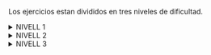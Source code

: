 Los ejercicios estan divididos en tres niveles de dificultad.

<Details>
<Summary>NIVELL 1</Summary>

Exercici 1: A partir dels documents adjunts (estructura_dades i dades_introduir), importa les dues taules. Mostra les característiques principals de l'esquema creat i explica les diferents taules i variables que existeixen. Assegura't d'incloure un diagrama que il·lustri la relació entre les diferents taules i variables.
  ![alt text](https://github.com/[username]/[reponame]/blob/[branch]/image.jpg?raw=true)



Exercici 2: Realitza la següent consulta: Has d'obtenir el nom, email i país de cada companyia, ordena les dades en funció del nom de les companyies.

```
SELECT company_name AS Nom, email, country AS Pais
FROM company
ORDER BY company_name;
```


Exercici 3: Des de la secció de màrqueting et sol·liciten que els passis un llistat dels països que estan fent compres.
SELECT DISTINCT country AS Pais
```
FROM company
LEFT JOIN transaction
ON company.id = transaction.company_id;
```


Exercici 4: Des de màrqueting també volen saber des de quants països es realitzen les compres.
```
SELECT COUNT(DISTINCT country) AS Paisos
FROM company
LEFT JOIN transaction
ON company.id = transaction.company_id;
```


Exercici 5 El teu cap identifica un error amb la companyia que té id 'b-2354'. Per tant, et sol·licita que li indiquis el país i nom de companyia d'aquest id.
```
SELECT country AS Pais, company_name AS Nom
FROM company
WHERE id = "b-2354";
```


Exercici 6 A més, el teu cap et sol·licita que indiquis quina és la companyia amb major despesa mitjana?
```
SELECT company_name AS Nom
FROM company
JOIN transaction
ON company.id = transaction.company_id
GROUP BY company_name
ORDER BY AVG(transaction.amount) DESC
LIMIT 1;
```
</Details>

<Details>
<Summary>NIVELL 2</Summary>
Exercici 1: El teu cap et sol·licita verificar si en la base de dades existeixen companyies amb identificadors (id) duplicats.*/

```
SELECT id, COUNT(*) AS Copies
FROM company
GROUP BY id
HAVING Copies > 1;
```

Exercici 2 En quin dia es van realitzar les cinc vendes més costoses? Mostra la data de la transacció i la sumatòria de la quantitat de diners.
```
SELECT DATE(timestamp) AS Data, SUM(amount) AS Sumatoria
FROM transaction
GROUP BY Data
HAVING COUNT(*) >= 5
ORDER BY Sumatoria DESC
LIMIT 1;
```


Exercici 3: En quin dia es van realitzar les cinc vendes de menor valor? Mostra la data de la transacció i la sumatòria de la quantitat de diners.
```
SELECT DATE(timestamp) AS Data, SUM(amount) AS Sumatoria
FROM transaction
GROUP BY Data
HAVING COUNT(*) >= 5
ORDER BY Sumatoria ASC
LIMIT 1;
```


Exercici 4: Quina és la mitjana de despesa per país? Presenta els resultats ordenats de major a menor mitjà.
```
SELECT company.country AS Pais, AVG(transaction.amount) AS Despesa_Mitjana
From company
LEFT JOIN transaction
ON company.id = transaction.company_id
GROUP BY Pais
ORDER BY Despesa_Mitjana DESC;
```
</Details>



<Details>
<Summary>NIVELL 3</Summary>
Exercici 1: Presenta el nom, telèfon i país de les companyies, juntament amb la quantitat total gastada, d'aquelles que van realitzar
transaccions amb una despesa compresa entre 100 i 200 euros. Ordena els resultats de major a menor quantitat gastada.

```
SELECT company_name AS Nom, phone AS Telefon, country AS Pais, SUM(transaction.amount) AS Total_Gastat
FROM Company
LEFT JOIN transaction
ON company.id = transaction.company_id
WHERE transaction.amount BETWEEN 100 AND 200
GROUP BY company.id
ORDER BY Total_Gastat DESC;
```

  
Exercici 2: Indica el nom de les companyies que van fer compres el 16 de març del 2022, 28 de febrer del 2022 i 13 de febrer del 2022.
```
SELECT DISTINCT company_name AS Nom
FROM Company
LEFT JOIN transaction
ON company.id = transaction.company_id
WHERE DATE(timestamp) IN ("2022-03-16", "2022-02-28", "2022-02-13");
```

</Details>
